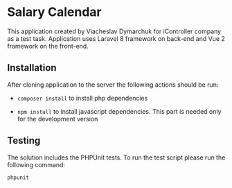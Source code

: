 # Salary Calendar

This application created by Viacheslav Dymarchuk for iController company as a test task.
Application uses Laravel 8 framework on back-end and Vue 2 framework on the front-end.

## Installation

After cloning application to the server the following actions should be run:

- `composer install` to install php dependencies

- `npm install` to install javascript dependencies. This part is needed only for the development version

## Testing

The solution includes the PHPUnit tests. To run the test script please run the following command:

`phpunit`
